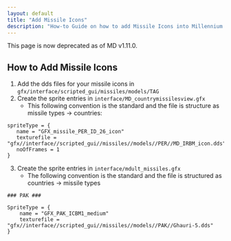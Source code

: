 ```yaml
---
layout: default
title: "Add Missile Icons"
description: "How-to Guide on how to add Missile Icons into Millennium Dawn"
---
```


This page is now deprecated as of MD v1.11.0.

## How to Add Missile Icons

1. Add the dds files for your missile icons in ``gfx/interface/scripted_gui/missiles/models/TAG``
2. Create the sprite entries in ``interface/MD_countrymissilesview.gfx``
   - This following convention is the standard and the file is structure as missile types -> countries:

```
spriteType = {
   name = "GFX_missile_PER_ID_26_icon"
   texturefile = "gfx//interface//scripted_gui//missiles//models//PER//MD_IRBM_icon.dds"
   noOfFrames = 1
}
```

3. Create the sprite entries in ``interface/mdult_missiles.gfx``
   - The following convention is the standard and the file is structured as countries -> missile types

```
### PAK ###

SpriteType = {
	name = "GFX_PAK_ICBM1_medium"
	texturefile = "gfx//interface//scripted_gui//missiles//models//PAK//Ghauri-5.dds"
}
```
